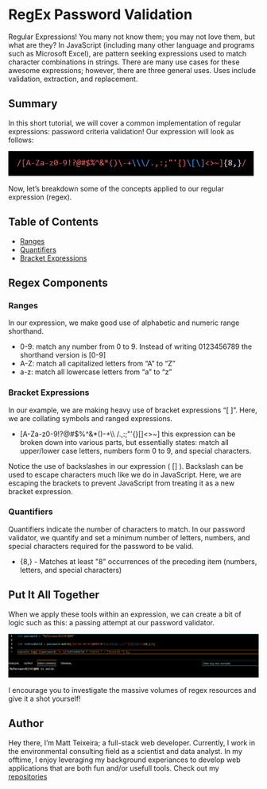 # RegEx Password Validation

Regular Expressions! You many not know them; you may not love them, but what are they? In JavaScript (including many other language and programs such as Microsoft Excel), are pattern seeking expressions used to match character combinations in strings. There are many use cases for these awesome expressions; however, there are three general uses. Uses include validation, extraction, and replacement.

## Summary

 In this short tutorial, we will cover a common implementation of regular expressions: password criteria validation! Our expression will look as follows:

![RegEx](photos/regex.png)

Now, let’s breakdown some of the concepts applied to our regular expression (regex). 

## Table of Contents

- [Ranges](#ranges)
- [Quantifiers](#quantifiers)
- [Bracket Expressions](#bracket-expressions)


## Regex Components

### Ranges
In our expression, we make good use of alphabetic and numeric range shorthand.

* 0-9: match any number from 0 to 9. Instead of writing 0123456789 the shorthand version is [0-9]
* A-Z: match all capitalized letters from “A” to “Z”
* a-z: match all lowercase letters from “a” to “z”

### Bracket Expressions
In our example, we are making heavy use of bracket expressions “[ ]”. Here, we are collating symbols and ranged expressions. 

* [A-Za-z0-9!?@#$%^&*()\-+\\\ /.,:;"'{}\[\]<>~] this expression can be broken down into various parts, but essentially states: match all upper/lower case letters, numbers form 0 to 9, and special characters. 

Notice the use of backslashes in our expression ( \[\] ). Backslash can be used to escape characters much like we do in JavaScript. Here, we are escaping the brackets to prevent JavaScript from treating it as a new bracket expression. 


### Quantifiers
Quantifiers indicate the number of characters to match. In our password validator, we quantify and set a minimum number of letters, numbers, and special characters required for the password to be valid. 

* {8,} - Matches at least "8" occurrences of the preceding item (numbers, letters, and special characters)

## Put It All Together
When we apply these tools within an expression, we can create a bit of logic such as this: a passing attempt at our password validator. 

![Pass](photos/success.png)

I encourage you to investigate the massive volumes of regex resources and give it a shot yourself! 


## Author

Hey there, I’m Matt Teixeira; a full-stack web developer. Currently, I work in the environmental consulting field as a scientist and data analyst. In my offtime, I enjoy leveraging my background experiances to develop web applications that are both fun and/or usefull tools. 
Check out my [repositories](https://github.com/ApolloSolo)